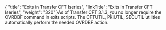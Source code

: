 {
    "title": "Exits in Transfer CFT Iseries",
    "linkTitle": "Exits in Transfer CFT Iseries",
    "weight": "320"
}As of Transfer CFT 3.1.3, you no longer require the OVRDBF command in exits scripts. The CFTUTIL, PKIUTIL, SECUTIL utilities automatically perform the needed OVRDBF action.

